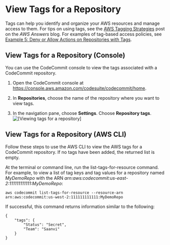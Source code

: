 # View Tags for a Repository<a name="how-to-tag-repository-list"></a>

Tags can help you identify and organize your AWS resources and manage access to them\. For tips on using tags, see the [AWS Tagging Strategies](https://aws.amazon.com/answers/account-management/aws-tagging-strategies/) post on the *AWS Answers* blog\. For examples of tag\-based access policies, see [Example 5: Deny or Allow Actions on Repositories with Tags](auth-and-access-control-iam-identity-based-access-control.md#identity-based-policies-example-5)\.

## View Tags for a Repository \(Console\)<a name="how-to-tag-repository-list-console"></a>

You can use the CodeCommit console to view the tags associated with a CodeCommit repository\. 

1. Open the CodeCommit console at [https://console\.aws\.amazon\.com/codesuite/codecommit/home](https://console.aws.amazon.com/codesuite/codecommit/home)\.

1. In **Repositories**, choose the name of the repository where you want to view tags\.

1. In the navigation pane, choose **Settings**\. Choose **Repository tags**\.   
![\[Viewing tags for a repository\]](http://docs.aws.amazon.com/codecommit/latest/userguide/images/codecommit-repository-tags-view.png)

## View Tags for a Repository \(AWS CLI\)<a name="how-to-tag-repository-list-cli"></a>

Follow these steps to use the AWS CLI to view the AWS tags for a CodeCommit repository\. If no tags have been added, the returned list is empty\.

At the terminal or command line, run the list\-tags\-for\-resource command\. For example, to view a list of tag keys and tag values for a repository named *MyDemoRepo* with the ARN *arn:aws:codecommit:us\-east\-2:111111111111:MyDemoRepo*:

```
aws codecommit list-tags-for-resource --resource-arn arn:aws:codecommit:us-west-2:111111111111:MyDemoRepo
```

If successful, this command returns information similar to the following:

```
{
    "tags": {
        "Status": "Secret",
        "Team": "Saanvi"
    }
}
```